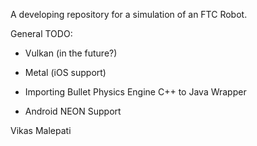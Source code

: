 A developing repository for a simulation of an FTC Robot.

General TODO:
- Vulkan (in the future?)
- Metal (iOS support)

- Importing Bullet Physics Engine C++ to Java Wrapper
- Android NEON Support

Vikas Malepati
